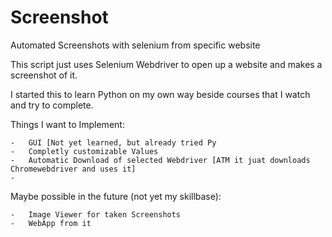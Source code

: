 # Screenshot
Automated Screenshots with selenium from specific website


This script just uses Selenium Webdriver to open up a website and makes a screenshot of it.

I started this to learn Python on my own way beside courses that I watch and try to complete.


Things I want to Implement:

	-	GUI [Not yet learned, but already tried Py
	- 	Completly customizable Values
	-	Automatic Download of selected Webdriver [ATM it juat downloads Chromewebdriver and uses it]
	- 
	
Maybe possible in the future (not yet my skillbase):

	-	Image Viewer for taken Screenshots
	-	WebApp from it
